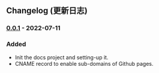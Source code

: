 ## Changelog (更新日志)

### [0.0.1] - 2022-07-11

### Added

- Init the docs project and setting-up it.
- CNAME record to enable sub-domains of Github pages.

[0.0.1]: https://github.com/dspool-io/docs/releases/tag/v0.0.1
